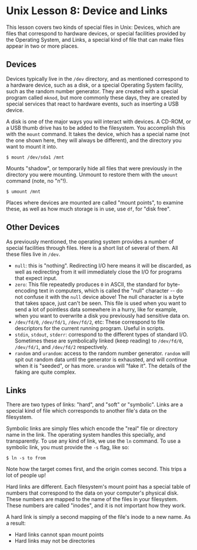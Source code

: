 # Unix Lesson 8: Device and Links

This lesson covers two kinds of special files in Unix: Devices, which are files
that correspond to hardware devices, or special facilities provided by the
Operating System, and Links, a special kind of file that can make files appear
in two or more places.

## Devices

Devices typically live in the `/dev` directory, and as mentioned correspond to
a hardware device, such as a disk, or a special Operating System facility, such
as the random number generator. They are created with a special program called
`mknod`, but more commonly these days, they are created by special services
that react to hardware events, such as inserting a USB device.

A disk is one of the major ways you will interact with devices. A CD-ROM, or a
USB thumb drive has to be added to the filesystem. You accomplish this with the
`mount` command. It takes the device, which has a special name (not the one
shown here, they will always be different), and the directory you want to mount
it into.

    $ mount /dev/sda1 /mnt

Mounts "shadow", or temporarily hide all files that were previously in the
directory you were mounting. Unmount to restore them with the `umount` command
(note, no "n"!).

    $ umount /mnt

Places where devices are mounted are called "mount points", to examine these,
as well as how much storage is in use, use `df`, for "disk free".

## Other Devices

As previously mentioned, the operating system provides a number of special
facilities through files. Here is a short list of several of them. All these
files live in `/dev`.

- `null`: this is "nothing". Redirecting I/O here means it will be discarded,
  as well as redirecting from it will immediately close the I/O for programs
  that expect input.
- `zero`: This file repeatedly produces `0` in ASCII, the standard for
  byte-encoding text in computers, which is called the "null" character -- do
  not confuse it with the `null` device above! The null character is a byte
  that takes space, just can't be seen. This file is used when you want to send
  a lot of pointless data somewhere in a hurry, like for example, when you want
  to overwrite a disk you previously had sensitive data on.
- `/dev/fd/0`, `/dev/fd/1`, `/dev/fd/2`, etc: These correspond to file
  descriptors for the current running program. Useful in scripts.
- `stdin`, `stdout`, `stderr`: correspond to the different types of standard
  I/O. Sometimes these are symbolically linked (keep reading) to `/dev/fd/0`,
  `/dev/fd/1`, and `/dev/fd/2` respectively.
- `random` and `urandom`: access to the random number generator. `random` will
  spit out random data until the generator is exhausted, and will continue when
  it is "seeded", or has more. `urandom` will "fake it". The details of the
  faking are quite complex.

## Links

There are two types of links: "hard", and "soft" or "symbolic". Links are a
special kind of file which corresponds to another file's data on the
filesystem.

Symbolic links are simply files which encode the "real" file or directory name
in the link. The operating system handles this specially, and transparently. To
use any kind of link, we use the `ln` command. To use a symbolic link, you must
provide the `-s` flag, like so:

    $ ln -s to from

Note how the target comes first, and the origin comes second. This trips a lot
of people up!

Hard links are different. Each filesystem's mount point has a special table of
numbers that correspond to the data on your computer's physical disk. These
numbers are mapped to the name of the files in your filesystem. These numbers
are called "inodes", and it is not important how they work.

A hard link is simply a second mapping of the file's inode to a new name. As a
result:

- Hard links cannot span mount points
- Hard links may not be directories
